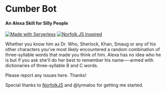 # Cumber Bot #
#### An Alexa Skill for Silly People ####

[![Made with Serverless](https://img.shields.io/badge/serverless-⚡-yellow.svg?style=flat-square)](https://serverless.io) [![Norfolk JS Inspired](https://img.shields.io/badge/NorfolkJS-inspired-f3df49.svg?style=flat-square)](https://norfolkjs.org)

Whether you know him as Dr. Who, Sherlock, Khan, Smaug or any of his other characters you've most likely encountered a random combination of three-syllable words that made you think of him. Alexa has no idea who he is but if you ask she'll do her best to remember his name—-armed with dictionaries of three-syllable B and C words.

Please report any issues here. Thanks!

Special thanks to [NorfolkJS](https://norfolkjs.org) and @lynnaloo for getting me started.